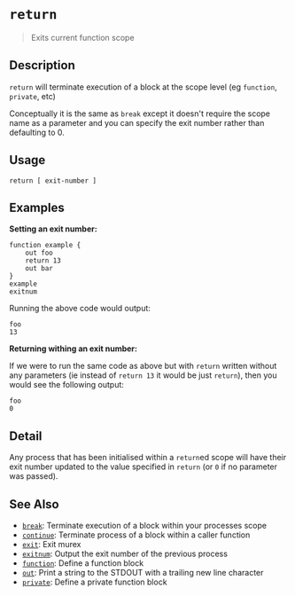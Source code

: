 # `return`

> Exits current function scope

## Description

`return` will terminate execution of a block at the scope level (eg `function`,
`private`, etc)

Conceptually it is the same as `break` except it doesn't require the scope name
as a parameter and you can specify the exit number rather than defaulting to 0.

## Usage

    return [ exit-number ]

## Examples

**Setting an exit number:**

    function example {
        out foo
        return 13
        out bar
    }
    example
    exitnum

Running the above code would output:

    foo
    13

**Returning withing an exit number:**

If we were to run the same code as above but with `return` written without any
parameters (ie instead of `return 13` it would be just `return`), then you
would see the following output:

    foo
    0

## Detail

Any process that has been initialised within a `return`ed scope will have their
exit number updated to the value specified in `return` (or `0` if no parameter
was passed).

## See Also

- [`break`](./break.md):
  Terminate execution of a block within your processes scope
- [`continue`](./continue.md):
  Terminate process of a block within a caller function
- [`exit`](./exit.md):
  Exit murex
- [`exitnum`](./exitnum.md):
  Output the exit number of the previous process
- [`function`](./function.md):
  Define a function block
- [`out`](./out.md):
  Print a string to the STDOUT with a trailing new line character
- [`private`](./private.md):
  Define a private function block
